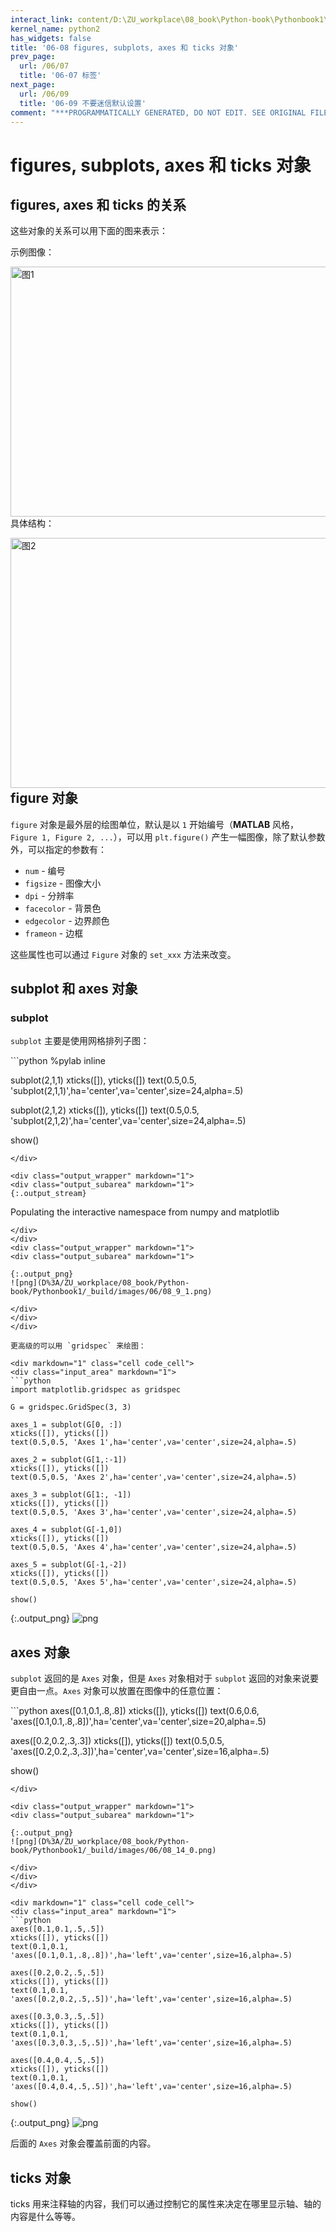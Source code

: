 ```yaml
---
interact_link: content/D:\ZU_workplace\08_book\Python-book\Pythonbook1\content\06/08.ipynb
kernel_name: python2
has_widgets: false
title: '06-08 figures, subplots, axes 和 ticks 对象'
prev_page:
  url: /06/07
  title: '06-07 标签'
next_page:
  url: /06/09
  title: '06-09 不要迷信默认设置'
comment: "***PROGRAMMATICALLY GENERATED, DO NOT EDIT. SEE ORIGINAL FILES IN /content***"
---
```


# figures, subplots, axes 和 ticks 对象

## figures, axes 和 ticks 的关系

这些对象的关系可以用下面的图来表示：

示例图像：

<img src="./artists_figure.png" width = "600" height = "400" alt="图1" align=left />

具体结构：

<img src="./artists_tree.png" width = "600" height = "400" alt="图2" align=left />

## figure 对象

`figure` 对象是最外层的绘图单位，默认是以 `1` 开始编号（**MATLAB** 风格，`Figure 1, Figure 2, ...`），可以用 `plt.figure()` 产生一幅图像，除了默认参数外，可以指定的参数有：

- `num` - 编号
- `figsize` - 图像大小
- `dpi` - 分辨率
- `facecolor` - 背景色
- `edgecolor` - 边界颜色
- `frameon` - 边框

这些属性也可以通过 `Figure` 对象的 `set_xxx` 方法来改变。

## subplot 和 axes 对象

### subplot

`subplot` 主要是使用网格排列子图：

<div markdown="1" class="cell code_cell">
<div class="input_area" markdown="1">
```python
%pylab inline

subplot(2,1,1)
xticks([]), yticks([])
text(0.5,0.5, 'subplot(2,1,1)',ha='center',va='center',size=24,alpha=.5)

subplot(2,1,2)
xticks([]), yticks([])
text(0.5,0.5, 'subplot(2,1,2)',ha='center',va='center',size=24,alpha=.5)

show()
```
</div>

<div class="output_wrapper" markdown="1">
<div class="output_subarea" markdown="1">
{:.output_stream}
```
Populating the interactive namespace from numpy and matplotlib
```
</div>
</div>
<div class="output_wrapper" markdown="1">
<div class="output_subarea" markdown="1">

{:.output_png}
![png](D%3A/ZU_workplace/08_book/Python-book/Pythonbook1/_build/images/06/08_9_1.png)

</div>
</div>
</div>

更高级的可以用 `gridspec` 来绘图：

<div markdown="1" class="cell code_cell">
<div class="input_area" markdown="1">
```python
import matplotlib.gridspec as gridspec

G = gridspec.GridSpec(3, 3)

axes_1 = subplot(G[0, :])
xticks([]), yticks([])
text(0.5,0.5, 'Axes 1',ha='center',va='center',size=24,alpha=.5)

axes_2 = subplot(G[1,:-1])
xticks([]), yticks([])
text(0.5,0.5, 'Axes 2',ha='center',va='center',size=24,alpha=.5)

axes_3 = subplot(G[1:, -1])
xticks([]), yticks([])
text(0.5,0.5, 'Axes 3',ha='center',va='center',size=24,alpha=.5)

axes_4 = subplot(G[-1,0])
xticks([]), yticks([])
text(0.5,0.5, 'Axes 4',ha='center',va='center',size=24,alpha=.5)

axes_5 = subplot(G[-1,-2])
xticks([]), yticks([])
text(0.5,0.5, 'Axes 5',ha='center',va='center',size=24,alpha=.5)

show()
```
</div>

<div class="output_wrapper" markdown="1">
<div class="output_subarea" markdown="1">

{:.output_png}
![png](D%3A/ZU_workplace/08_book/Python-book/Pythonbook1/_build/images/06/08_11_0.png)

</div>
</div>
</div>

## axes 对象

`subplot` 返回的是 `Axes` 对象，但是 `Axes` 对象相对于 `subplot` 返回的对象来说要更自由一点。`Axes` 对象可以放置在图像中的任意位置：

<div markdown="1" class="cell code_cell">
<div class="input_area" markdown="1">
```python
axes([0.1,0.1,.8,.8])
xticks([]), yticks([])
text(0.6,0.6, 'axes([0.1,0.1,.8,.8])',ha='center',va='center',size=20,alpha=.5)

axes([0.2,0.2,.3,.3])
xticks([]), yticks([])
text(0.5,0.5, 'axes([0.2,0.2,.3,.3])',ha='center',va='center',size=16,alpha=.5)

show()
```
</div>

<div class="output_wrapper" markdown="1">
<div class="output_subarea" markdown="1">

{:.output_png}
![png](D%3A/ZU_workplace/08_book/Python-book/Pythonbook1/_build/images/06/08_14_0.png)

</div>
</div>
</div>

<div markdown="1" class="cell code_cell">
<div class="input_area" markdown="1">
```python
axes([0.1,0.1,.5,.5])
xticks([]), yticks([])
text(0.1,0.1, 'axes([0.1,0.1,.8,.8])',ha='left',va='center',size=16,alpha=.5)

axes([0.2,0.2,.5,.5])
xticks([]), yticks([])
text(0.1,0.1, 'axes([0.2,0.2,.5,.5])',ha='left',va='center',size=16,alpha=.5)

axes([0.3,0.3,.5,.5])
xticks([]), yticks([])
text(0.1,0.1, 'axes([0.3,0.3,.5,.5])',ha='left',va='center',size=16,alpha=.5)

axes([0.4,0.4,.5,.5])
xticks([]), yticks([])
text(0.1,0.1, 'axes([0.4,0.4,.5,.5])',ha='left',va='center',size=16,alpha=.5)

show()
```
</div>

<div class="output_wrapper" markdown="1">
<div class="output_subarea" markdown="1">

{:.output_png}
![png](D%3A/ZU_workplace/08_book/Python-book/Pythonbook1/_build/images/06/08_15_0.png)

</div>
</div>
</div>

后面的 `Axes` 对象会覆盖前面的内容。

## ticks 对象

ticks 用来注释轴的内容，我们可以通过控制它的属性来决定在哪里显示轴、轴的内容是什么等等。
